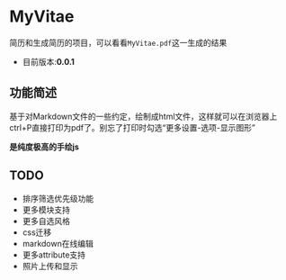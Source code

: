 # MyVitae
简历和生成简历的项目，可以看看`MyVitae.pdf`这一生成的结果
- 目前版本:**0.0.1**
## 功能简述
基于对Markdown文件的一些约定，绘制成html文件，这样就可以在浏览器上ctrl+P直接打印为pdf了。别忘了打印时勾选“更多设置-选项-显示图形”

**是纯度极高的手绘js**
## TODO
- 排序筛选优先级功能
- 更多模块支持
- 更多自选风格
- css迁移
- markdown在线编辑
- 更多attribute支持
- 照片上传和显示